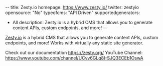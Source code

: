 
--
title: Zesty.io
homepage: https://www.zesty.io/
twitter: zestyio
opensource: "No"
typeofcms: "API Driven"
supportedgenerators: 
  - All
description: Zesty.io is a hybrid CMS that allows you to generate content APIs, custom endpoints, and more!
--

[Zesty.io](https://www.zesty.io/) is a hybrid CMS that allows you to generate content APIs, custom endpoints, and more! Works with virtually any static site generator.

Check out our documentation https://zesty.org/
YouTube Channel: https://www.youtube.com/channel/UCvv6GLq8I-SJQ3ECEb1OswA 
